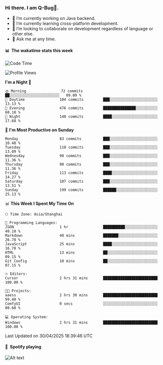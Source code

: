 ### Hi there. I am Q-Bug🐞.

- 🔭 I’m currently working on Java backend.
- 🌱 I’m currently learning cross-platform development.
- 👯 I’m looking to collaborate on development regardless of language or other else.
- 💬 Ask me at any time.

#### 📊 &nbsp;**The wakatime stats this week**  
<!--START_SECTION:waka-->
![Code Time](http://img.shields.io/badge/Code%20Time-315%20hrs%2052%20mins-blue)

![Profile Views](http://img.shields.io/badge/Profile%20Views-0-blue)

**I'm a Night 🦉** 

```text
🌞 Morning                72 commits          ██░░░░░░░░░░░░░░░░░░░░░░░   09.09 % 
🌆 Daytime                104 commits         ███░░░░░░░░░░░░░░░░░░░░░░   13.13 % 
🌃 Evening                476 commits         ███████████████░░░░░░░░░░   60.10 % 
🌙 Night                  140 commits         ████░░░░░░░░░░░░░░░░░░░░░   17.68 % 
```
📅 **I'm Most Productive on Sunday** 

```text
Monday                   83 commits          ███░░░░░░░░░░░░░░░░░░░░░░   10.48 % 
Tuesday                  110 commits         ███░░░░░░░░░░░░░░░░░░░░░░   13.89 % 
Wednesday                90 commits          ███░░░░░░░░░░░░░░░░░░░░░░   11.36 % 
Thursday                 90 commits          ███░░░░░░░░░░░░░░░░░░░░░░   11.36 % 
Friday                   113 commits         ████░░░░░░░░░░░░░░░░░░░░░   14.27 % 
Saturday                 107 commits         ███░░░░░░░░░░░░░░░░░░░░░░   13.51 % 
Sunday                   199 commits         ██████░░░░░░░░░░░░░░░░░░░   25.13 % 
```


📊 **This Week I Spent My Time On** 

```text
🕑︎ Time Zone: Asia/Shanghai

💬 Programming Languages: 
JSON                     1 hr                ██████████░░░░░░░░░░░░░░░   40.10 % 
Markdown                 40 mins             ███████░░░░░░░░░░░░░░░░░░   26.78 % 
JavaScript               25 mins             ████░░░░░░░░░░░░░░░░░░░░░   16.78 % 
HTML                     13 mins             ██░░░░░░░░░░░░░░░░░░░░░░░   09.15 % 
Git Config               10 mins             ██░░░░░░░░░░░░░░░░░░░░░░░   07.15 % 

🔥 Editors: 
Cursor                   2 hrs 31 mins       █████████████████████████   100.00 % 

🐱‍💻 Projects: 
aaess                    2 hrs 30 mins       █████████████████████████   99.40 % 
ComfyUI                  0 secs              ░░░░░░░░░░░░░░░░░░░░░░░░░   00.60 % 

💻 Operating System: 
Windows                  2 hrs 31 mins       █████████████████████████   100.00 % 
```


 Last Updated on 30/04/2025 18:39:46 UTC
<!--END_SECTION:waka-->

#### 🎵 &nbsp;**Spotify playing**  
![Alt text](https://spotify-recently-played-readme.vercel.app/api?user=e5y1o4x7kdt9kf2blu4wvmb4s&unique={true|1|on|yes})

